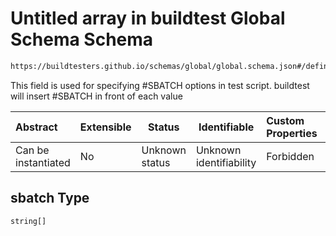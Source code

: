 # Untitled array in buildtest Global Schema Schema

```txt
https://buildtesters.github.io/schemas/global/global.schema.json#/definitions/sbatch
```

This field is used for specifying #SBATCH options in test script. buildtest will insert #SBATCH in front of each value


| Abstract            | Extensible | Status         | Identifiable            | Custom Properties | Additional Properties | Access Restrictions | Defined In                                                                  |
| :------------------ | ---------- | -------------- | ----------------------- | :---------------- | --------------------- | ------------------- | --------------------------------------------------------------------------- |
| Can be instantiated | No         | Unknown status | Unknown identifiability | Forbidden         | Allowed               | none                | [global.schema.json\*](../../out/global.schema.json "open original schema") |

## sbatch Type

`string[]`

